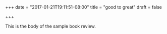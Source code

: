 +++
date = "2017-01-21T19:11:51-08:00"
title = "good to great"
draft = false

+++

This is the body of the sample book review.
